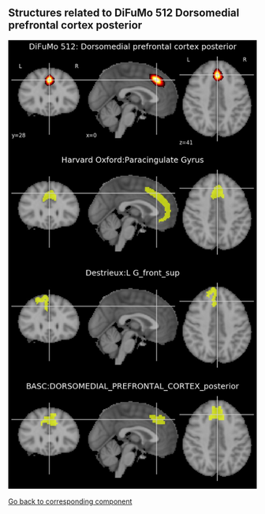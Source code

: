 


## Structures related to DiFuMo 512 Dorsomedial prefrontal cortex posterior

![117](117.jpg "Structures related to DiFuMo 512 Dorsomedial prefrontal cortex posterior")

[Go back to corresponding component](https://parietal-inria.github.io/DiFuMo/512/html/117.html)